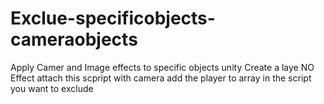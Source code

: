 # Exclue-specificobjects-cameraobjects
Apply Camer and Image effects to specific objects unity 
Create a laye NO Effect
attach this scpript with camera
add the player to array in the script you want to exclude
